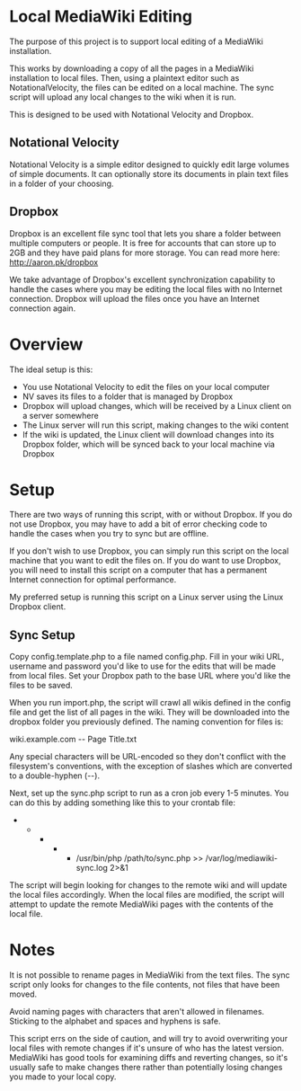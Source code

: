 Local MediaWiki Editing
=======================

The purpose of this project is to support local editing of a MediaWiki installation.

This works by downloading a copy of all the pages in a MediaWiki installation to local files.
Then, using a plaintext editor such as NotationalVelocity, the files can be edited on a
local machine. The sync script will upload any local changes to the wiki when it is run.

This is designed to be used with Notational Velocity and Dropbox. 


Notational Velocity
-------------------

Notational Velocity is a simple editor designed to quickly edit large volumes of simple documents.
It can optionally store its documents in plain text files in a folder of your choosing. 


Dropbox
-------

Dropbox is an excellent file sync tool that lets you share a folder between multiple computers
or people. It is free for accounts that can store up to 2GB and they have paid plans for more
storage. You can read more here: http://aaron.pk/dropbox

We take advantage of Dropbox's excellent synchronization capability to handle the cases where
you may be editing the local files with no Internet connection. Dropbox will upload the files 
once you have an Internet connection again.


Overview
========

The ideal setup is this:
 * You use Notational Velocity to edit the files on your local computer
 * NV saves its files to a folder that is managed by Dropbox
 * Dropbox will upload changes, which will be received by a Linux client on a server somewhere
 * The Linux server will run this script, making changes to the wiki content
 * If the wiki is updated, the Linux client will download changes into its Dropbox folder, which
   will be synced back to your local machine via Dropbox


Setup
=====

There are two ways of running this script, with or without Dropbox. If you do not use Dropbox, you
may have to add a bit of error checking code to handle the cases when you try to sync but are offline.

If you don't wish to use Dropbox, you can simply run this script on the local machine that you 
want to edit the files on. If you do want to use Dropbox, you will need to install this script on
a computer that has a permanent Internet connection for optimal performance.

My preferred setup is running this script on a Linux server using the Linux Dropbox client.

Sync Setup
----------

Copy config.template.php to a file named config.php. Fill in your wiki URL, username and
password you'd like to use for the edits that will be made from local files. Set your Dropbox
path to the base URL where you'd like the files to be saved.

When you run import.php, the script will crawl all wikis defined in the config file and get the list
of all pages in the wiki. They will be downloaded into the dropbox folder you previously defined.
The naming convention for files is:
  
  wiki.example.com -- Page Title.txt

Any special characters will be URL-encoded so they don't conflict with the filesystem's conventions,
with the exception of slashes which are converted to a double-hyphen (--).

Next, set up the sync.php script to run as a cron job every 1-5 minutes. You can do this by adding
something like this to your crontab file:

  * * * * * /usr/bin/php /path/to/sync.php >> /var/log/mediawiki-sync.log 2>&1

The script will begin looking for changes to the remote wiki and will update the local files accordingly.
When the local files are modified, the script will attempt to update the remote MediaWiki pages
with the contents of the local file. 



Notes
=====

It is not possible to rename pages in MediaWiki from the text files. The sync script only looks
for changes to the file contents, not files that have been moved.

Avoid naming pages with characters that aren't allowed in filenames. Sticking to the alphabet and
spaces and hyphens is safe. 

This script errs on the side of caution, and will try to avoid overwriting your local files with
remote changes if it's unsure of who has the latest version. MediaWiki has good tools for examining
diffs and reverting changes, so it's usually safe to make changes there rather than potentially
losing changes you made to your local copy.

